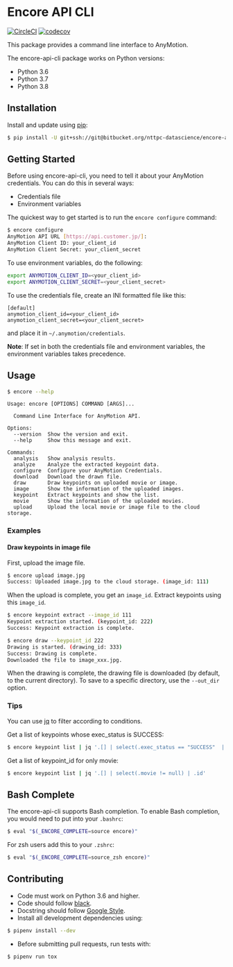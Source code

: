 # Encore API CLI

[![CircleCI](https://circleci.com/bb/nttpc-datascience/encore-api-cli/tree/master.svg?style=shield&circle-token=8efda4c7b7ec1fe9abff9fac5412bd9a59604c84)](https://circleci.com/bb/nttpc-datascience/encore-api-cli/tree/master) [![codecov](https://codecov.io/bb/nttpc-datascience/encore-api-cli/branch/master/graph/badge.svg?token=s4c1X9EhAN)](https://codecov.io/bb/nttpc-datascience/encore-api-cli)

This package provides a command line interface to AnyMotion.

The encore-api-cli package works on Python versions:

- Python 3.6
- Python 3.7
- Python 3.8

## Installation

Install and update using [pip](https://pip.pypa.io/en/stable/quickstart/):

``` sh
$ pip install -U git+ssh://git@bitbucket.org/nttpc-datascience/encore-api-cli.git
```

## Getting Started

Before using encore-api-cli, you need to tell it about your AnyMotion credentials.
You can do this in several ways:

- Credentials file
- Environment variables

The quickest way to get started is to run the `encore configure` command:

``` sh
$ encore configure
AnyMotion API URL [https://api.customer.jp/]:
AnyMotion Client ID: your_client_id
AnyMotion Client Secret: your_client_secret
```

To use environment variables, do the following:

``` sh
export ANYMOTION_CLIENT_ID=<your_client_id>
export ANYMOTION_CLIENT_SECRET=<your_client_secret>
```

To use the credentials file, create an INI formatted file like this:

``` text
[default]
anymotion_client_id=<your_client_id>
anymotion_client_secret=<your_client_secret>
```

and place it in `~/.anymotion/credentials`.

**Note**: If set in both the credentials file and environment variables, the environment variables takes precedence.

## Usage

``` sh
$ encore --help
```

``` text
Usage: encore [OPTIONS] COMMAND [ARGS]...

  Command Line Interface for AnyMotion API.

Options:
  --version  Show the version and exit.
  --help     Show this message and exit.

Commands:
  analysis   Show analysis results.
  analyze    Analyze the extracted keypoint data.
  configure  Configure your AnyMotion Credentials.
  download   Download the drawn file.
  draw       Draw keypoints on uploaded movie or image.
  image      Show the information of the uploaded images.
  keypoint   Extract keypoints and show the list.
  movie      Show the information of the uploaded movies.
  upload     Upload the local movie or image file to the cloud storage.
```

### Examples

#### Draw keypoints in image file

First, upload the image file.

``` sh
$ encore upload image.jpg
Success: Uploaded image.jpg to the cloud storage. (image_id: 111)
```

When the upload is complete, you get an `image_id`. Extract keypoints using this `image_id`.

``` sh
$ encore keypoint extract --image_id 111
Keypoint extraction started. (keypoint_id: 222)
Success: Keypoint extraction is complete.
```

``` sh
$ encore draw --keypoint_id 222
Drawing is started. (drawing_id: 333)
Success: Drawing is complete.
Downloaded the file to image_xxx.jpg.
```

When the drawing is complete, the drawing file is downloaded (by default, to the current directory).
To save to a specific directory, use the ``--out_dir`` option.

### Tips

You can use [jq](https://stedolan.github.io/jq/) to filter according to conditions.

Get a list of keypoints whose exec_status is SUCCESS:

``` sh
$ encore keypoint list | jq '.[] | select(.exec_status == "SUCCESS"  | {id: .id, image: .image, movie: .movie}'
```

Get a list of keypoint_id for only movie:

``` sh
$ encore keypoint list | jq '.[] | select(.movie != null) | .id'
```

## Bash Complete

The encore-api-cli supports Bash completion.
To enable Bash completion, you would need to put into your `.bashrc`:

``` sh
$ eval "$(_ENCORE_COMPLETE=source encore)"
```

For zsh users add this to your `.zshrc`:

``` sh
$ eval "$(_ENCORE_COMPLETE=source_zsh encore)"
```

## Contributing

- Code must work on Python 3.6 and higher.
- Code should follow [black](https://black.readthedocs.io/en/stable/).
- Docstring should follow [Google Style](http://google.github.io/styleguide/pyguide.html#38-comments-and-docstrings).
- Install all development dependencies using:

``` sh
$ pipenv install --dev
```

- Before submitting pull requests, run tests with:

``` sh
$ pipenv run tox
```
